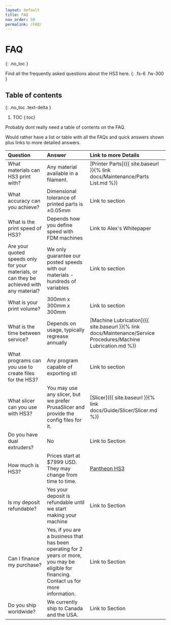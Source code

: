 ```yaml
---
layout: default
title: FAQ
nav_order: 50
permalink: /FAQ/
---
```


# FAQ
{: .no_toc }

Find all the frequently asked questions about the HS3 here.
{: .fs-6 .fw-300 }

## Table of contents
{: .no_toc .text-delta }

1. TOC
{:toc}

Probably dont really need a table of contents on the FAQ.

Would rather have a list or table with all the FAQs and quick answers shown plus links to more detailed answers.


| Question         | Answer                   | Link to more Details |
|:-------------    |:------------------       |:------|
| What materials can HS3 print with?               | Any material available in a filament.              | [Printer Parts]({{ site.baseurl }}{% link docs/Maintenance/Parts List.md %}) |
| What accuracy can you achieve?               | Dimensional tolerance of printed parts is ±0.05mm             | Link to section  |
| What is the print speed of HS3?               | Depends how you define speed with FDM machines             | Link to Alex's Whitepaper  |
| Are your quoted speeds only for your materials, or can they be achieved with any material?               | We only guarantee our posted speeds with our materials - hundreds of variables             | Link to section  |
| What is your print volume? | 300mm x 300mm x 300mm | Link to section  |
| What is the time between service? | Depends on usage, typically regrease annually | [Machine Lubrication]({{ site.baseurl }}{% link docs/Maintenance/Service Procedures/Machine Lubrication.md %}) |
| What programs can you use to create files for the HS3? | Any program capable of exporting stl | Link to section |
| What slicer can you use with HS3? | You may use any slicer, but we prefer PrusaSlicer and provide the config files for it.  | [Slicer]({{ site.baseurl }}{% link docs/Guide/Slicer/Slicer.md %}) |
| Do you have dual extruders? | No | Link to Section |
| How much is HS3? | Prices start at $7999 USD. They may change from time to time. | [Pantheon HS3](https://www.pantheondesign.com/product/pantheon-hs3-production-deposit-batch-2) |
| Is my deposit refundable? | Yes your deposit is refundable until we start making your machine | Link to Section |
| Can I finance my purchase? | Yes, if you are a business that has been operating for 2 years or more, you may be eligible for financing. Contact us for more information. | Link to Section |
| Do you ship worldwide? | We currently ship to Canada and the USA.  | Link to Section |
